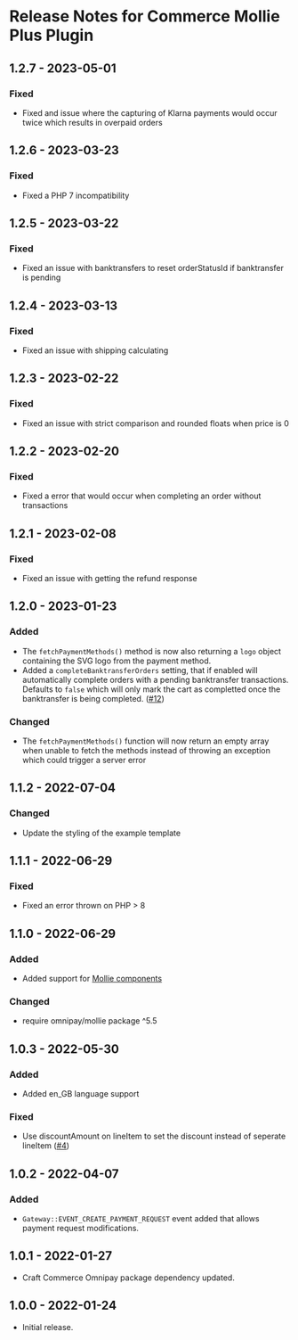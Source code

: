 # Release Notes for Commerce Mollie Plus Plugin

## 1.2.7 - 2023-05-01

### Fixed
- Fixed and issue where the capturing of Klarna payments would occur twice which results in overpaid orders

## 1.2.6 - 2023-03-23

### Fixed
- Fixed a PHP 7 incompatibility

## 1.2.5 - 2023-03-22

### Fixed
- Fixed an issue with banktransfers to reset orderStatusId if banktransfer is pending

## 1.2.4 - 2023-03-13

### Fixed
- Fixed an issue with shipping calculating

## 1.2.3 - 2023-02-22

### Fixed
- Fixed an issue with strict comparison and rounded floats when price is 0

## 1.2.2 - 2023-02-20

### Fixed
- Fixed a error that would occur when completing an order without transactions

## 1.2.1 - 2023-02-08

### Fixed
- Fixed an issue with getting the refund response

## 1.2.0 - 2023-01-23

### Added
- The `fetchPaymentMethods()` method is now also returning a `logo` object containing the SVG logo from the payment method.
- Added a `completeBanktransferOrders` setting, that if enabled will automatically complete orders with a pending banktransfer transactions. Defaults to `false` which will only mark the cart as completted once the banktransfer is being completed. ([#12](https://github.com/white-nl/commerce-mollie-plus/issues/12))

### Changed
- The `fetchPaymentMethods()` function will now return an empty array when unable to fetch the methods instead of throwing an exception which could trigger a server error

## 1.1.2 - 2022-07-04

### Changed
- Update the styling of the example template

## 1.1.1 - 2022-06-29

### Fixed 
- Fixed an error thrown on PHP > 8

## 1.1.0 - 2022-06-29

### Added
- Added support for [Mollie components](https://docs.mollie.com/components/overview)

### Changed
- require omnipay/mollie package ^5.5

## 1.0.3 - 2022-05-30

### Added
- Added en_GB language support

### Fixed
- Use discountAmount on lineItem to set the discount instead of seperate lineItem ([#4](https://github.com/white-nl/commerce-mollie-plus/issues/4))

## 1.0.2 - 2022-04-07

### Added
- `Gateway::EVENT_CREATE_PAYMENT_REQUEST` event added that allows payment request modifications.

## 1.0.1 - 2022-01-27

- Craft Commerce Omnipay package dependency updated.

## 1.0.0 - 2022-01-24

- Initial release.

